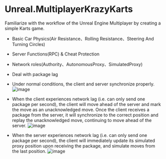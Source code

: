 # Unreal.MultiplayerKrazyKarts
Familiarize with the workflow of the Unreal Engine Multiplayer by creating a simple Karts game.

* Basic Car Physics(Air Resistance、Rolling Resistance、Steering And Turning Circles)
* Server Functions(RPC) & Cheat Protection
* Network roles(Authority、AutonomousProxy、SimulatedProxy)
* Deal with package lag

* Under normal conditions, the client and server synchronize properly.
![image](https://github.com/orenccl/Unreal.MultiplayerKrazyKarts/blob/main/Preview/NormalCondition.gif)

* When the client experiences network lag (i.e. can only send one package per second), the client will move ahead of the server and mark the move as an unacknowledged move. Once the client receives a package from the server, it will synchronize to the correct position and replay the unacknowledged move, continuing to move ahead of the server.
![image](https://github.com/orenccl/Unreal.MultiplayerKrazyKarts/blob/main/Preview/ClientLag.gif)

* When the server experiences network lag (i.e. can only send one package per second), the client will immediately update its simulated proxy position upon receiving the package, and simulate moves from the last position.
![image](https://github.com/orenccl/Unreal.MultiplayerKrazyKarts/blob/main/Preview/ServerNetLag.gif)
